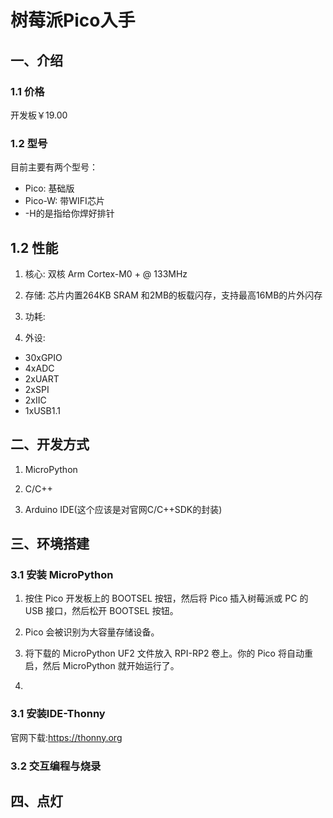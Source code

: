 # 树莓派Pico入手

## 一、介绍

### 1.1 价格

开发板￥19.00

### 1.2 型号

目前主要有两个型号：

- Pico: 基础版
- Pico-W: 带WIFI芯片
- -H的是指给你焊好排针

## 1.2 性能

1. 核心: 双核 Arm Cortex-M0 + @ 133MHz

2. 存储: 芯片内置264KB SRAM 和2MB的板载闪存，支持最高16MB的片外闪存

3. 功耗: 

4. 外设: 
- 30xGPIO
- 4xADC
- 2xUART
- 2xSPI
- 2xIIC
- 1xUSB1.1

## 二、开发方式

1. MicroPython

2. C/C++

3. Arduino IDE(这个应该是对官网C/C++SDK的封装)

## 三、环境搭建

### 3.1 安装 MicroPython

1. 按住 Pico 开发板上的 BOOTSEL 按钮，然后将 Pico 插入树莓派或 PC 的 USB 接口，然后松开 BOOTSEL 按钮。

2. Pico 会被识别为大容量存储设备。

3. 将下载的 MicroPython UF2 文件放入 RPI-RP2 卷上。你的 Pico 将自动重启，然后 MicroPython 就开始运行了。

4. 

### 3.1 安装IDE-Thonny

官网下载:<https://thonny.org>

### 3.2 交互编程与烧录

## 四、点灯
